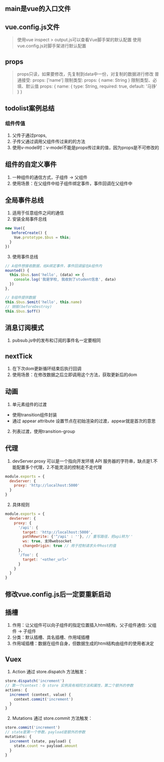 ## main是vue的入口文件

## vue.config.js文件
> 使用vue inspect > output.js可以查看Vue脚手架的默认配置
> 使用vue.config.js对脚手架进行默认配置

## props
> props只读，如果要修改，先复制到data中一份，对复制的数据进行修改
> 普通接受: props: ['name']
> 限制类型: props: { name: String } 
> 限制类型、必填、默认值 props: { name: { type: String, required: true, default: '马铮' } }

## todolist案例总结
### 组件传值
1. 父传子通过props,
2. 子传父通过调用父组件传过来的的方法
3. 使用v-model时：v-model不能是props传过来的值，因为props是不可修改的

## 组件的自定义事件
1. 一种组件的通信方式，子组件 -> 父组件
2. 使用场景：在父组件中给子组件绑定事件，事件回调在父组件中

## 全局事件总线
1. 适用于任意组件之间的通信
2. 安装全局事件总线
```js
new Vue({
   beforeCreate() {
    Vue.prototype.$bus = this; 
  }
})
```
3. 使用事件总线
```js
// A组件想接收数据，给A绑定事件，事件回调留在A组件内
mounted() {
  this.$bus.$on('hello', (data) => {
    console.log('我是学校, 我收到了student信息', data)
  })
},

// B组件提供数据
this.$bus.$emit('hello', this.name)
// 销毁(beforeDestroy)
this.$bus.$off()
```

## 消息订阅模式
1. pubsub.js中的发布和订阅的事件名一定要相同

## nextTick
1. 在下次dom更新循环结束后执行回调
2. 使用场景：在修改数据之后立即调用这个方法，获取更新后的dom

## 动画
1. 单元素组件的过渡
- 使用transition组件封装
- 通过 appear attribute 设置节点在初始渲染的过渡，appear就是首次的意思
2. 列表过渡，使用transition-group

## 代理
1. devServer.proxy 可以是一个指向开发环境 API 服务器的字符串，缺点是1.不能配置多个代理，2.不能灵活的控制走不走代理
```js
module.exports = {
  devServer: {
    proxy: 'http://localhost:5000'
  }
}
```
2. 具体规则
```js
module.exports = {
  devServer: {
    proxy: {
      '/api': {
        target: 'http://localhost:5000',
        pathRewrite: {'^/api' : ''}, // 重写路径，把api转为''
        ws: true, 支持websocket
        changeOrigin: true // 用于控制请求头中host的值
      },
      '/foo': {
        target: '<other_url>'
      }
    }
  }
}
```
## 修改vue.config.js后一定要重新启动

## 插槽
1. 作用：让父组件可以向子组件的指定位置插入html结构，父子组件通信: 父组件 -> 子组件
2. 分类：默认插槽、具名插槽、作用域插槽
3. 作用域插槽：数据在组件自身，但数据生成的html结构由组件的使用者决定

## Vuex
1. Action 通过 store.dispatch 方法触发：
```js
store.dispatch('increment')
// 第一个context：与 store 实例具有相同方法和属性，第二个额外的参数
actions: {
  increment (context, value) {
    context.commit('increment')
  }
}
```
2. Mutations 通过 store.commit 方法触发：
```js
store.commit('increment')
// state是第一个参数，payload是额外的参数
mutations: {
  increment (state, payload) {
    state.count += payload.amount
  }
}
```
